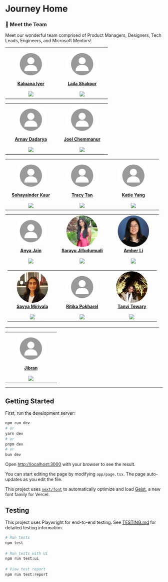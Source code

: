 # Journey Home

### 👥 Meet the Team

Meet our wonderful team comprised of Product Managers, Designers, Tech Leads, Engineers, and Microsoft Mentors!

<table align="center">
  <tr>
    <td align="center" width="150">
      <a href="https://umd.hack4impact.org/">
        <img src="public/team-photos/pending-image.jpg" height="100" width="100" style="border-radius:50%;object-fit:cover;"/><br/>
        <b>Kalpana Iyer</b><br/><br/>
        <img src="https://img.shields.io/badge/👩‍💼_product_manager-007ACC?style=flat-square"/>
      </a>
    </td>
    <td align="center" width="150">
      <a href="https://umd.hack4impact.org/">
        <img src="public/team-photos/pending-image.jpg" height="100" width="100" style="border-radius:50%;object-fit:cover;"/><br/>
        <b>Laila Shakoor</b><br/><br/>
        <img src="https://img.shields.io/badge/👩‍💼_product_manager-007ACC?style=flat-square"/>
      </a>
    </td>
  </tr>
</table>

<table align="center">
  <tr>
    <td align="center" height="150" width="150">
      <a href="https://umd.hack4impact.org/">
        <img src="public/team-photos/pending-image.jpg" height="100" width="100" style="border-radius:50%;object-fit:cover;"/><br/>
        <b>Arnav Dadarya</b><br/><br/>
        <img src="https://img.shields.io/badge/🛠️_technical_lead-FF5733?style=flat-square"/>
      </a>
    </td>
    <td align="center" height="150" width="150">
      <a href="https://umd.hack4impact.org/">
        <img src="public/team-photos/pending-image.jpg" height="100" width="100" style="border-radius:50%;object-fit:cover;"/><br/>
        <b>Joel Chemmanur</b><br/><br/>
        <img src="https://img.shields.io/badge/🛠️_technical_lead-FF5733?style=flat-square"/>
      </a>
    </td>
  </tr>
</table>

<table align="center">
  <tr>
    <td align="center" width="150">
      <a href="https://umd.hack4impact.org/">
        <img src="public/team-photos/pending-image.jpg" height="100" width="100" style="border-radius:50%;object-fit:cover;"/><br/>
        <b>Sohayainder Kaur</b><br/><br/>
        <img src="https://img.shields.io/badge/🎨_designer-9B59B6?style=flat-square"/>
      </a>
    </td>
    <td align="center" width="150">
      <a href="https://umd.hack4impact.org/">
        <img src="public/team-photos/pending-image.jpg" height="100" width="100" style="border-radius:50%;object-fit:cover;"/><br/>
        <b>Tracy Tan</b><br/><br/>
        <img src="https://img.shields.io/badge/🎨_designer-9B59B6?style=flat-square"/>
      </a>
    </td>
    <td align="center" width="150">
      <a href="https://umd.hack4impact.org/">
        <img src="public/team-photos/pending-image.jpg" height="100" width="100" style="border-radius:50%;object-fit:cover;"/><br/>
        <b>Katie Yang</b><br/><br/>
        <img src="https://img.shields.io/badge/🎨_designer-9B59B6?style=flat-square"/>
      </a>
    </td>
  </tr>
</table>

<table align="center">
  <tr>
    <td align="center" width="150">
      <a href="https://umd.hack4impact.org/">
        <img src="public/team-photos/pending-image.jpg" height="100" width="100" style="border-radius:50%;object-fit:cover;"/><br/>
        <b>Anya Jain</b><br/><br/>
        <img src="https://img.shields.io/badge/💻_engineer-27AE60?style=flat-square"/>
      </a>
    </td>
    <td align="center" width="150">
      <a href="https://umd.hack4impact.org/">
        <img src="public/team-photos/Sarayu_Jilludumudi.JPG" height="100" width="100" style="border-radius:50%;object-fit:cover;"/><br/>
        <b>Sarayu Jilludumudi</b><br/><br/>
        <img src="https://img.shields.io/badge/💻_engineer-27AE60?style=flat-square"/>
      </a>
    </td>
    <td align="center" width="150">
      <a href="https://umd.hack4impact.org/">
        <img src="public/team-photos/AmberLi_Photo.png" height="100" width="100" style="border-radius:50%;object-fit:cover;"/><br/>
        <b>Amber Li</b><br/><br/>
        <img src="https://img.shields.io/badge/💻_engineer-27AE60?style=flat-square"/>
      </a>
    </td>
  </tr>
  <tr>
    <td colspan="4" align="center">
        <table align="center">
          <tr>
            <td align="center" width="150">
                <a href="https://umd.hack4impact.org/">
                <img src="public/team-photos/Savya_Miriyala.jpg" height="100" width="100" style="border-radius:50%;object-fit:cover;"/><br/>
                <b>Savya Miriyala</b><br><br>
                <img src="https://img.shields.io/badge/💻_engineer-27AE60?style=flat-square"/>
                </a>
            </td>
            <td align="center" width="150">
                <a href="https://umd.hack4impact.org/">
                <img src="public/team-photos/pending-image.jpg" height="100" width="100" style="border-radius:50%;object-fit:cover;"/><br/>
                <b>Ritika Pokharel</b><br/><br/>
                <img src="https://img.shields.io/badge/💻_engineer-27AE60?style=flat-square"/>
                </a>
            </td>
            <td align="center" width="150">
                <a href="https://umd.hack4impact.org/">
                <img src="public/team-photos/tanvi_tewary.jpg" height="100" width="100" style="border-radius:50%;object-fit:cover;"/><br/>
                <b>Tanvi Tewary</b><br/><br/>
                <img src="https://img.shields.io/badge/💻_engineer-27AE60?style=flat-square"/>
                </a>
            </td>
          </tr>
        </table>
    </td>
  </tr>
</table>
<table align="center">
  <tr>
    <td align="center" width="150">
        <a href="https://umd.hack4impact.org/">
        <img src="public/team-photos/pending-image.jpg" height="100" width="100" style="border-radius:50%;object-fit:cover;"/><br/>
        <b>Jibran</b><br/><br/>
        <img src="https://img.shields.io/badge/🧑‍🏫_mentor-95A5A6?style=flat-square"/>
      </a>
    </td>
  </tr>
</table>

---

## Getting Started

First, run the development server:

```bash
npm run dev
# or
yarn dev
# or
pnpm dev
# or
bun dev
```

Open [http://localhost:3000](http://localhost:3000) with your browser to see the result.

You can start editing the page by modifying `app/page.tsx`. The page auto-updates as you edit the file.

This project uses [`next/font`](https://nextjs.org/docs/app/building-your-application/optimizing/fonts) to automatically optimize and load [Geist](https://vercel.com/font), a new font family for Vercel.

## Testing

This project uses Playwright for end-to-end testing. See [TESTING.md](./TESTING.md) for detailed testing information.

```bash
# Run tests
npm test

# Run tests with UI
npm run test:ui

# View test report
npm run test:report
```
